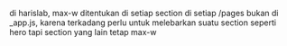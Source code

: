 di harislab, max-w ditentukan di setiap section di setiap /pages bukan di _app.js, karena terkadang perlu untuk melebarkan suatu section seperti hero tapi section yang lain tetap max-w